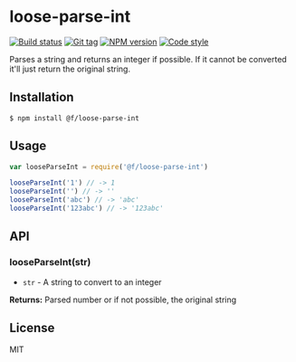 
# loose-parse-int

[![Build status][travis-image]][travis-url]
[![Git tag][git-image]][git-url]
[![NPM version][npm-image]][npm-url]
[![Code style][standard-image]][standard-url]

Parses a string and returns an integer if possible. If it cannot be converted it'll just return the original string.

## Installation

    $ npm install @f/loose-parse-int

## Usage

```js
var looseParseInt = require('@f/loose-parse-int')

looseParseInt('1') // -> 1
looseParseInt('') // -> ''
looseParseInt('abc') // -> 'abc'
looseParseInt('123abc') // -> '123abc'
```

## API

### looseParseInt(str)

- `str` - A string to convert to an integer

**Returns:** Parsed number or if not possible, the original string

## License

MIT

[travis-image]: https://img.shields.io/travis/micro-js/loose-parse-int.svg?style=flat-square
[travis-url]: https://travis-ci.org/micro-js/loose-parse-int
[git-image]: https://img.shields.io/github/tag/micro-js/loose-parse-int.svg?style=flat-square
[git-url]: https://github.com/micro-js/loose-parse-int
[standard-image]: https://img.shields.io/badge/code%20style-standard-brightgreen.svg?style=flat-square
[standard-url]: https://github.com/feross/standard
[npm-image]: https://img.shields.io/npm/v/@f/loose-parse-int.svg?style=flat-square
[npm-url]: https://npmjs.org/package/@f/loose-parse-int
